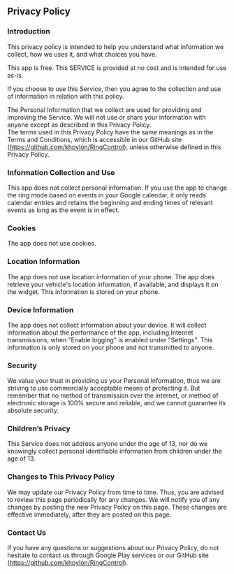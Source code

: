 Privacy Policy
----------------

### Introduction
This privacy policy is intended to help you understand what information we collect, how we uses it, and what choices you have.

This app is free. This SERVICE is provided at no cost and is intended for use as-is.

If you choose to use this Service, then you agree to the collection and use of information in relation with this policy.

The Personal Information that we collect are used for providing and improving the Service. We will not use or share your information with anyone except as described in this Privacy Policy.  
The terms used in this Privacy Policy have the same meanings as in the Terms and Conditions, which is accessible in our GitHub site (https://github.com/khpylon/RingControl), unless otherwise defined in this Privacy Policy.

### Information Collection and Use
This app does not collect personal information.  If you use the app to change the ring mode based on events in your Google calendar, it only reads calendar entries
and retains the beginning and ending times of relevant events as long as the event is in effect.  

### Cookies
The app does not use cookies.

### Location Information
The app does not use location information of your phone.  The app does retrieve your vehicle's location information, if available, and displays it on the widget.  This information is stored on your phone.

### Device Information
The app does not collect information about your device.  It will collect information about the performance of the app, including Internet transmissions, when "Enable logging" is enabled under "Settings".  This information
is only stored on your phone and not transmitted to anyone.

### Security
We value your trust in providing us your Personal Information, thus we are striving to use commercially acceptable means of protecting it.  But remember that no method of transmission over the internet, or method of electronic storage is 100% secure and reliable, and we cannot guarantee its absolute security.

### Children’s Privacy
This Service does not address anyone under the age of 13, nor do we knowingly collect personal identifiable information from children under the age of 13.

### Changes to This Privacy Policy
We may update our Privacy Policy from time to time. Thus, you are advised to review this page periodically for any changes. We will notify you of any changes by posting the new Privacy Policy on this page. These changes are effective immediately, after they are posted on this page.

### Contact Us
If you have any questions or suggestions about our Privacy Policy, do not hesitate to contact us through Google Play services or our GitHub site (https://github.com/khpylon/RingControl).